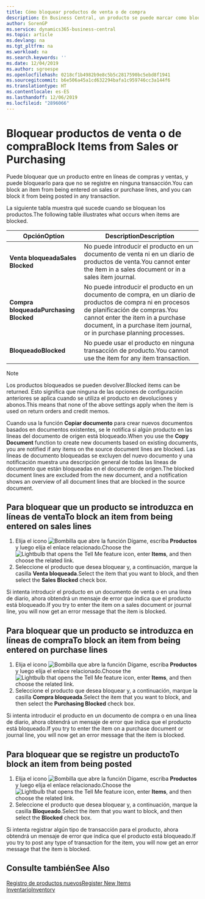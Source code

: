 ```yaml
---
title: Cómo bloquear productos de venta o de compra
description: En Business Central, un producto se puede marcar como bloqueado para ventas, bloqueado para compras o bloqueado para todos los propósitos.
author: SorenGP
ms.service: dynamics365-business-central
ms.topic: article
ms.devlang: na
ms.tgt_pltfrm: na
ms.workload: na
ms.search.keywords: ''
ms.date: 12/04/2019
ms.author: sgroespe
ms.openlocfilehash: 0218cf1b4982b9e8c5b5c2817590bc5ebd8f1941
ms.sourcegitcommit: b6e506a45a1cd632294bafa1c959746cc3a144f6
ms.translationtype: HT
ms.contentlocale: es-ES
ms.lasthandoff: 12/06/2019
ms.locfileid: "2896066"
---
```

# <a name="block-items-from-sales-or-purchasing"></a><span data-ttu-id="57ea7-103">Bloquear productos de venta o de compra</span><span class="sxs-lookup"><span data-stu-id="57ea7-103">Block Items from Sales or Purchasing</span></span>
<span data-ttu-id="57ea7-104">Puede bloquear que un producto entre en líneas de compras y ventas, y puede bloquearlo para que no se registre en ninguna transacción.</span><span class="sxs-lookup"><span data-stu-id="57ea7-104">You can block an item from being entered on sales or purchase lines, and you can block it from being posted in any transaction.</span></span>  

<span data-ttu-id="57ea7-105">La siguiente tabla muestra qué sucede cuando se bloquean los productos.</span><span class="sxs-lookup"><span data-stu-id="57ea7-105">The following table illustrates what occurs when items are blocked.</span></span>  

|<span data-ttu-id="57ea7-106">Opción</span><span class="sxs-lookup"><span data-stu-id="57ea7-106">Option</span></span>|<span data-ttu-id="57ea7-107">Description</span><span class="sxs-lookup"><span data-stu-id="57ea7-107">Description</span></span>|  
|--------------------|------------|  
|<span data-ttu-id="57ea7-108">**Venta bloqueada**</span><span class="sxs-lookup"><span data-stu-id="57ea7-108">**Sales Blocked**</span></span>|<span data-ttu-id="57ea7-109">No puede introducir el producto en un documento de venta ni en un diario de productos de venta.</span><span class="sxs-lookup"><span data-stu-id="57ea7-109">You cannot enter the item in a sales document or in a sales item journal.</span></span>|  
|<span data-ttu-id="57ea7-110">**Compra bloqueada**</span><span class="sxs-lookup"><span data-stu-id="57ea7-110">**Purchasing Blocked**</span></span>|<span data-ttu-id="57ea7-111">No puede introducir el producto en un documento de compra, en un diario de productos de compra ni en procesos de planificación de compras.</span><span class="sxs-lookup"><span data-stu-id="57ea7-111">You cannot enter the item in a purchase document, in a purchase item journal, or in purchase planning processes.</span></span>|  
|<span data-ttu-id="57ea7-112">**Bloqueado**</span><span class="sxs-lookup"><span data-stu-id="57ea7-112">**Blocked**</span></span>|<span data-ttu-id="57ea7-113">No puede usar el producto en ninguna transacción de producto.</span><span class="sxs-lookup"><span data-stu-id="57ea7-113">You cannot use the item for any item transaction.</span></span>|  

> [!NOTE]
> <span data-ttu-id="57ea7-114">Los productos bloqueados se pueden devolver.</span><span class="sxs-lookup"><span data-stu-id="57ea7-114">Blocked items can be returned.</span></span> <span data-ttu-id="57ea7-115">Esto significa que ninguna de las opciones de configuración anteriores se aplica cuando se utiliza el producto en devoluciones y abonos.</span><span class="sxs-lookup"><span data-stu-id="57ea7-115">This means that none of the above settings apply when the item is used on return orders and credit memos.</span></span>

<span data-ttu-id="57ea7-116">Cuando usa la función **Copiar documento** para crear nuevos documentos basados en documentos existentes, se le notifica si algún producto en las líneas del documento de origen está bloqueado.</span><span class="sxs-lookup"><span data-stu-id="57ea7-116">When you use the **Copy Document** function to create new documents based on existing documents, you are notified if any items on the source document lines are blocked.</span></span> <span data-ttu-id="57ea7-117">Las líneas de documento bloqueadas se excluyen del nuevo documento y una notificación muestra una descripción general de todas las líneas de documento que están bloqueadas en el documento de origen.</span><span class="sxs-lookup"><span data-stu-id="57ea7-117">The blocked document lines are excluded from the new document, and a notification shows an overview of all document lines that are blocked in the source document.</span></span>

## <a name="to-block-an-item-from-being-entered-on-sales-lines"></a><span data-ttu-id="57ea7-118">Para bloquear que un producto se introduzca en líneas de venta</span><span class="sxs-lookup"><span data-stu-id="57ea7-118">To block an item from being entered on sales lines</span></span>  

1.  <span data-ttu-id="57ea7-119">Elija el icono ![Bombilla que abre la función Dígame](media/ui-search/search_small.png "Dígame qué desea hacer"), escriba **Productos** y luego elija el enlace relacionado.</span><span class="sxs-lookup"><span data-stu-id="57ea7-119">Choose the ![Lightbulb that opens the Tell Me feature](media/ui-search/search_small.png "Tell me what you want to do") icon, enter **Items**, and then choose the related link.</span></span>  
2.  <span data-ttu-id="57ea7-120">Seleccione el producto que desea bloquear y, a continuación, marque la casilla **Venta bloqueada**.</span><span class="sxs-lookup"><span data-stu-id="57ea7-120">Select the item that you want to block, and then select the **Sales Blocked** check box.</span></span>  

<span data-ttu-id="57ea7-121">Si intenta introducir el producto en un documento de venta o en una línea de diario, ahora obtendrá un mensaje de error que indica que el producto está bloqueado.</span><span class="sxs-lookup"><span data-stu-id="57ea7-121">If you try to enter the item on a sales document or journal line, you will now get an error message that the item is blocked.</span></span>

## <a name="to-block-an-item-from-being-entered-on-purchase-lines"></a><span data-ttu-id="57ea7-122">Para bloquear que un producto se introduzca en líneas de compra</span><span class="sxs-lookup"><span data-stu-id="57ea7-122">To block an item from being entered on purchase lines</span></span>  

1.  <span data-ttu-id="57ea7-123">Elija el icono ![Bombilla que abre la función Dígame](media/ui-search/search_small.png "Dígame qué desea hacer"), escriba **Productos** y luego elija el enlace relacionado.</span><span class="sxs-lookup"><span data-stu-id="57ea7-123">Choose the ![Lightbulb that opens the Tell Me feature](media/ui-search/search_small.png "Tell me what you want to do") icon, enter **Items**, and then choose the related link.</span></span>  
2.  <span data-ttu-id="57ea7-124">Seleccione el producto que desea bloquear y, a continuación, marque la casilla **Compra bloqueada**.</span><span class="sxs-lookup"><span data-stu-id="57ea7-124">Select the item that you want to block, and then select the **Purchasing Blocked** check box.</span></span>  

<span data-ttu-id="57ea7-125">Si intenta introducir el producto en un documento de compra o en una línea de diario, ahora obtendrá un mensaje de error que indica que el producto está bloqueado.</span><span class="sxs-lookup"><span data-stu-id="57ea7-125">If you try to enter the item on a purchase document or journal line, you will now get an error message that the item is blocked.</span></span>

## <a name="to-block-an-item-from-being-posted"></a><span data-ttu-id="57ea7-126">Para bloquear que se registre un producto</span><span class="sxs-lookup"><span data-stu-id="57ea7-126">To block an item from being posted</span></span>
1. <span data-ttu-id="57ea7-127">Elija el icono ![Bombilla que abre la función Dígame](media/ui-search/search_small.png "Dígame qué desea hacer"), escriba **Productos** y luego elija el enlace relacionado.</span><span class="sxs-lookup"><span data-stu-id="57ea7-127">Choose the ![Lightbulb that opens the Tell Me feature](media/ui-search/search_small.png "Tell me what you want to do") icon, enter **Items**, and then choose the related link.</span></span>
2. <span data-ttu-id="57ea7-128">Seleccione el producto que desea bloquear y, a continuación, marque la casilla **Bloqueado**.</span><span class="sxs-lookup"><span data-stu-id="57ea7-128">Select the item that you want to block, and then select the **Blocked** check box.</span></span>

<span data-ttu-id="57ea7-129">Si intenta registrar algún tipo de transacción para el producto, ahora obtendrá un mensaje de error que indica que el producto está bloqueado.</span><span class="sxs-lookup"><span data-stu-id="57ea7-129">If you try to post any type of transaction for the item, you will now get an error message that the item is blocked.</span></span>

## <a name="see-also"></a><span data-ttu-id="57ea7-130">Consulte también</span><span class="sxs-lookup"><span data-stu-id="57ea7-130">See Also</span></span>  
[<span data-ttu-id="57ea7-131">Registro de productos nuevos</span><span class="sxs-lookup"><span data-stu-id="57ea7-131">Register New Items</span></span>](inventory-how-register-new-items.md)  
[<span data-ttu-id="57ea7-132">Inventario</span><span class="sxs-lookup"><span data-stu-id="57ea7-132">Inventory</span></span>](inventory-manage-inventory.md)  
